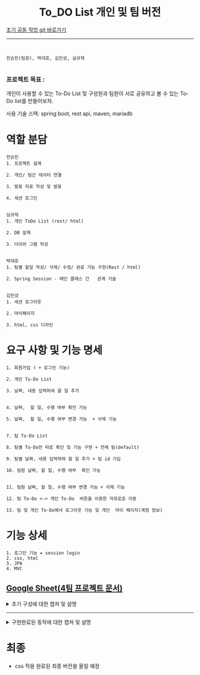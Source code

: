 <h1 align="center"> To_DO List 개인 및 팀 버전  </h1>

[초기 공동 작업 git 바로가기](https://github.com/CoffeerLatte/git-4team)


-----------------------------
```


전승민(팀장), 박대호, 김민성, 심규혁


```





### 프로젝트 목표 :

개인이 사용할 수 있는 To-Do List 및 구성원과 팀원이 서로 공유하고 볼 수 있는 To-Do list를 만들어보자.

사용 기술 스택: spring boot, rest api, maven, mariadb

# 역할 분담
```
전승민
1. 프로젝트 설계​

2. 개인/ 팀간 데이터 연결 ​

3. 발표 자료 작성 및 발표 ​

4. 세션 로그인


심규혁
1. 개인 ToDo List (rest/ html)​

2. DB 설계​

3. 다이어 그램 작성


박대호
1. 팀별 할일 작성/ 삭제/ 수정/ 완료 기능 구현(Rest / html) ​

2. Spring Session - 메인 클래스 간   관계 기술


김민성
1. 세션 로그아웃​

2. 마이페이지​

3. html, css 디자인 
```

# 요구 사항 및 기능 명세
```
1. 회원가입 ( + 로그인 기능)                                            ​

2. 개인 To-Do List                                            ​

3. 날짜, 내용 입력하여 할 일 추가                                            ​

4. 날짜,  할 일, 수행 여부 확인 가능 ​

5. 날짜,  할 일, 수행 여부 변경 가능  + 삭제 기능                                             ​

7. 팀 To-Do List​

8. 팀별 To-Do만 따로 확인 및 기능 구현 + 전체 팀(default)​

9. 팀별 날짜, 내용 입력하여 할 일 추가 + 팀 id 기입 ​

10. 팀원 날짜, 할 일, 수행 여부  확인 가능                                        ​

11. 팀원 날짜, 할 일, 수행 여부 변경 가능 + 삭제 기능​

12. 팀 To-Do <-> 개인 To-Do  버튼을 이용한 자유로운 이동​

13. 팀 및 개인 To-Do에서 로그아웃 기능 및 개인  마이 페이지(계정 정보)​
```
# 기능 상세
```
1. 로그인 기능 = session login
2. css, html
3. JPA
4. MVC
```




[Google Sheet(4팀 프로젝트 문서)](https://docs.google.com/spreadsheets/d/1W5FWxfUWDjQPUbMkPeahi3Vn_Bxx6TmZ9QnIumbHlPE/edit?usp=sharing)
------------------------------------------------------------------------------------------------------------------------------------------------------------------
<details>
<summary>초기 구성에 대한 캡처 및 설명</summary>
  
![image](https://github.com/CoffeerLatte/git-4team/assets/125641153/76007f30-4c8a-4c18-9863-cff0406a49d2)

* 기본적인 데이터 입력 및 수정, 제거 기능 구현. todo의 기능 구현


초기 구성 flow

![ToDo_flow](https://github.com/CoffeerLatte/git-4team/assets/80744883/4be876c3-ae46-47e7-8514-f8a812527932)

* todo 사용자 -> 회원가입 유무를 본인이 확인 -> 아이디가 있다면 로그인 -> 개인 Todo List 사용 -> 팀 Todo List 사용 -> 개인 Todo List 사용(자유롭게 이동 가능)
  
> 아이디가 없다면 회원가입
> 
> 팀용 todolist에서의 팀원들 마다 구별법 추후 구상.

![캡처](https://github.com/CoffeerLatte/git-4team/assets/125641153/9225727a-c756-491b-a76a-651649f2b6c6)

* 사용하게 될 기본적인 table 구상.
  
</details>

-----------------------------------------------------------------------------------------------------------------------------------------------------------
<details>

  <summary>구현완료된 동작에 대한 캡쳐 및 설명</summary>
  
  

-----------------------------------------------------------------------------------------------------------------------------------------------------------
session login 완성 및 todo_list와 연동 과정

-> 서로다른 테이블을 join하는 방법으로 원하는 데이터를 가져오려고 했다.

-> 실패 (이유는 새로운 객체를 생성하여 가져오고 있었기 때문)

디버깅
-> joincolumn을 사용하지 않고, 로그인을 하자마자, 로그인하는 파트에서 바로 데이터를 넘겨주는 방식으로 해결.
![tempsnip](https://github.com/CoffeerLatte/git-4team/assets/125641153/40d58adc-6a8d-43a4-a431-5ff388d64dfc)
[해결 캡처]


-----------------------------------------------------------------------------------------------------------------------------------------------------------
session login + TodoList + team_todolist  연동과정


안되었던 부분
![image](https://github.com/CoffeerLatte/git-4team/assets/125641153/3ab1ec85-0ba9-4d6b-bfec-046437a87e81)

team_todolist 수정 과정에서 코드에서 문제는 없었지만, html 에서 JSON 방식으로 넘겨 받는 과정에서 JSON 형식에 맞지 않아 에러 발생
-> html 에서 입력받는 데이터를 JSON 형식으로 전달하여 해결.

-----------------------------------------------------------------------------------------------------------------------------------------------------------

리다이렉션 문제

-> 데이터를 update, insert, delete, complete하고 나서 원하는 페이지로 redirection이 되지 않았음. 계속 메인페이지로 load.

-> resource / template/ teamtodo.html 파일을 수정하여 update, delete, complete는 데이터 이동 동작 후 page를 reload하게 만듬.

-> 결과 : 데이터를 입력 후 입력한 데이터가 현재 html 페이지에 정상 반영됨.

// 로그인
![로그인](https://github.com/beyond-sw-camp/be01-2nd-4Team-TeamToDo/assets/80744883/0b2bda0b-ce83-44b2-bd92-36deb37fabba)

// 회원가입
![회원가입](https://github.com/beyond-sw-camp/be01-2nd-4Team-TeamToDo/assets/80744883/d3a80098-19bd-41f5-89a0-3a105e31b76b)

//비밀번호가 틀렸을 경우
![비밀번호오류](https://github.com/beyond-sw-camp/be01-2nd-4Team-TeamToDo/assets/80744883/b22667c7-908e-4815-bd29-21d400c94d03)

// 다른 회원이 사용중인 닉네임의 경우
![회원가입닉네임](https://github.com/beyond-sw-camp/be01-2nd-4Team-TeamToDo/assets/80744883/43f2d89d-a58a-45b4-9379-e96ad8958fa9)

// 로그인 시 자신만의 개인 todo리스트로 이동
![개인todo메인](https://github.com/beyond-sw-camp/be01-2nd-4Team-TeamToDo/assets/80744883/475a27a6-dfbb-49d0-9845-e380961d56e2)

--------------------------------------------------------------------------------------------------------------------------------------------------------------------------------------------------------------------

팀 할일 페이지 Rest로 구현

// 팀 할일 페이지 팀별 todolist 확인

![image](https://github.com/CoffeerLatte/git-4team/assets/76561901/427b9eaa-5d62-4df3-ba5d-ab9fca2c1cbd) 

// 팀 할일 페이지 팀별 todolist 작성

![insert](https://github.com/CoffeerLatte/git-4team/assets/76561901/5925b9ca-6922-416f-9809-9f85a17dcead) 

//  팀 할일 페이지 팀별 todolist 작성 결과

![insert2](https://github.com/CoffeerLatte/git-4team/assets/76561901/761d32ac-8100-4f29-882e-01dadd2ba5ca) 


//  팀 할일 페이지 팀별 할일 수정 전

![update1](https://github.com/CoffeerLatte/git-4team/assets/76561901/6fd72434-13ac-41be-b46d-66e92c6a4ee7) 

//  팀 할일 페이지 팀별 할일 수정 화면

![update2](https://github.com/CoffeerLatte/git-4team/assets/76561901/f9f135ae-cbd0-4592-88c9-1ac292b4545e) 

//  팀 할일 페이지 팀별 할일 수정 후

![update3](https://github.com/CoffeerLatte/git-4team/assets/76561901/c0c1965f-89fd-4b9e-9dab-a06e60fef495) 


// 팀 할일 페이지 할일 완료 처리

![completed](https://github.com/CoffeerLatte/git-4team/assets/76561901/d9e84329-3f6e-4e97-87e4-bc47ba88f903) 

// 팀 할일 페이지 할일 완료 처리 결과

![completed2](https://github.com/CoffeerLatte/git-4team/assets/76561901/308b8f34-2e20-430d-8c91-dc0a2392f23f) 


// 팀 할일 페이지 할일 삭제 처리

![delete](https://github.com/CoffeerLatte/git-4team/assets/76561901/dd6f656f-1f44-4a29-b20d-359cbadab8a6) 

// 팀 할일 페이지 할일 삭제 처리 결과

![delete2](https://github.com/CoffeerLatte/git-4team/assets/76561901/cd24c320-270e-46e6-996c-de665f71920f) 

--------------------------------------------------------------------------------------------------------------------------------------------------------------------------------------------------------------------

+ 팀 할일 버튼 및 로그아웃 버튼 상호 작용 가능.

// 팀 할일 페이지
![팀todo](https://github.com/beyond-sw-camp/be01-2nd-4Team-TeamToDo/assets/80744883/68d61b07-24eb-46b7-82ff-b8ce2934f956)

// 팀 할일 페이지에서의 todo 삭제 메시지 띄우기
![팀todo삭제](https://github.com/beyond-sw-camp/be01-2nd-4Team-TeamToDo/assets/80744883/431cfe35-3ddc-47ae-bdc9-0597577d4a21)

// 팀 할일 페이지에서 수정 버튼을 눌러서 완수 날짜 및 할일을 수정하는 캡쳐
![팀todo수정](https://github.com/beyond-sw-camp/be01-2nd-4Team-TeamToDo/assets/80744883/3979bdde-d523-4acb-9b14-c5036cfe4f62)

// 팀 할일 페이지에서 방금 수정한 내용이 즉시 반영되는 모습
![팀todo수정완료](https://github.com/beyond-sw-camp/be01-2nd-4Team-TeamToDo/assets/80744883/9b4d4646-8cca-433e-af8b-f773491cf0b6)

// 완료 버튼 정상 동작
![팀todo완료](https://github.com/beyond-sw-camp/be01-2nd-4Team-TeamToDo/assets/80744883/f81cf27f-c676-4c75-91cd-bd0a81117762)

--------------------------------------------------------------------------------------------------------------------------------------------------------------------------------------------------------------------

+ 개인 페이지 todo Rest로 구현

// 개인 페이지에서의 todo 작성
![insert](https://github.com/CoffeerLatte/git-4team/assets/76561901/7e5716f6-620a-4d71-81b0-c0a84ac43a23)


// 개인 페이지에서의 todo 작성 결과

![insert2](https://github.com/CoffeerLatte/git-4team/assets/76561901/4f8c6cf8-91a4-4846-85ed-52c4992158c9)

// 개인 페이지에서의 todo 열람
![get](https://github.com/CoffeerLatte/git-4team/assets/76561901/f7d411bc-e407-4c91-b55d-4e5758989698)

// 개인 페이지에서의 todo 수정
![update](https://github.com/CoffeerLatte/git-4team/assets/76561901/b8f5ff8b-fa2a-45c2-a11a-d3773a49248a)

// 개인 페이지에서의 todo 수정 결과

![update2](https://github.com/CoffeerLatte/git-4team/assets/76561901/d88ac97c-c732-4658-bc4c-b97093476e97)

// 개인 페이지에서의 todo 완료 처리 
![completed](https://github.com/CoffeerLatte/git-4team/assets/76561901/a202e13b-aa3d-4999-874e-910350f9b926)

// 개인 페이지에서의 todo 완료 처리 결과

![completed2](https://github.com/CoffeerLatte/git-4team/assets/76561901/d9824008-8b45-4919-bf26-0e9159f8dd24)

// 개인 페이지에서의 todo 삭제
![delete](https://github.com/CoffeerLatte/git-4team/assets/76561901/83971fb4-e683-426f-9896-a5f1d38f8194)

// 개인 페이지에서의 todo 삭제 결과

![delete2](https://github.com/CoffeerLatte/git-4team/assets/76561901/b58ada6f-181f-4fbe-98e6-74cf0c19d2d9)

--------------------------------------------------------------------------------------------------------------------------------------------------------------------------------------------------------------------

+ 개인 페이지 todo

// 개인 페이지에서의 todo 작성

![개인todo메인](https://github.com/beyond-sw-camp/be01-2nd-4Team-TeamToDo/assets/80744883/36bd0790-9808-48e9-a3dc-614e8b18b842) 

// 버튼 정상 동작

![개인todo완료](https://github.com/beyond-sw-camp/be01-2nd-4Team-TeamToDo/assets/80744883/42232a2b-bfb4-4e71-9b9e-0cd0b20794e8)

// 개인 페이지에서의 수정 정상 기능

![개인todo수정](https://github.com/beyond-sw-camp/be01-2nd-4Team-TeamToDo/assets/80744883/bf50ff9d-821e-497d-8396-97a1bfd92ed2)

// 개인 페이지에서의 데이터 삭제 정상

![개인todo삭제](https://github.com/beyond-sw-camp/be01-2nd-4Team-TeamToDo/assets/80744883/0795dc7c-9818-421b-94bb-7911157888c4)

// maria db 데이터 베이스에 쌓이는 todoentity 정보 (팀)

![image](https://github.com/CoffeerLatte/git-4team/assets/125641153/3777d2c1-dca3-4da4-9037-3c804a17fa43) 

// maria db 데이터 베이스에 쌓이는 todoentity 정보 (개인)

![image](https://github.com/CoffeerLatte/git-4team/assets/125641153/4aaf1122-e8f7-4ef7-97fc-079cbbbe3635) 

// maria db 데이터베이스에 쌓이는 회원가입한 계정 정보

![image](https://github.com/CoffeerLatte/git-4team/assets/125641153/36771c35-b123-4c29-abfb-0fe82e4b50ff) 

</details>




# 최종

- css 적용 완료된 최종 버전을 올릴 예정
